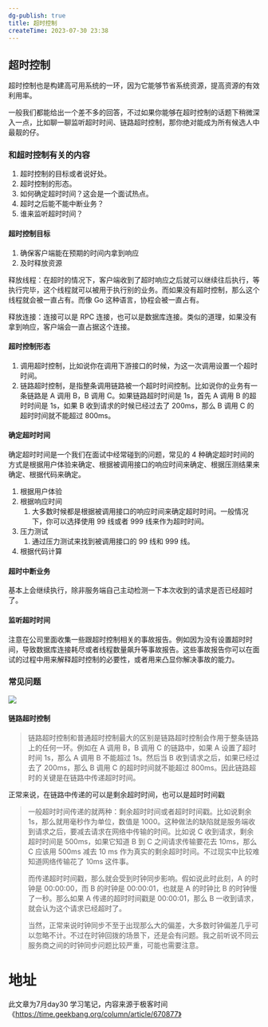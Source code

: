 ```yaml
---
dg-publish: true
title: 超时控制
createTime: 2023-07-30 23:38  
---
```


## 超时控制

超时控制也是构建高可用系统的一环，因为它能够节省系统资源，提高资源的有效利用率。

一般我们都能给出一个差不多的回答，不过如果你能够在超时控制的话题下稍微深入一点，比如聊一聊监听超时时间、链路超时控制，那你绝对能成为所有候选人中最靓的仔。

### 和超时控制有关的内容

1. 超时控制的目标或者说好处。
2. 超时控制的形态。
3. 如何确定超时时间？这会是一个面试热点。
4. 超时之后能不能中断业务？
5. 谁来监听超时时间？

#### 超时控制目标

1. 确保客户端能在预期的时间内拿到响应
2. 及时释放资源

释放线程：在超时的情况下，客户端收到了超时响应之后就可以继续往后执行，等执行完毕，这个线程就可以被用于执行别的业务。而如果没有超时控制，那么这个线程就会被一直占有。而像 Go 这种语言，协程会被一直占有。

释放连接：连接可以是 RPC 连接，也可以是数据库连接。类似的道理，如果没有拿到响应，客户端会一直占据这个连接。

#### 超时控制形态

1. 调用超时控制，比如说你在调用下游接口的时候，为这一次调用设置一个超时时间。
2. 链路超时控制，是指整条调用链路被一个超时时间控制。比如说你的业务有一条链路是 A 调用 B，B 调用 C。如果链路超时时间是 1s，首先 A 调用 B 的超时时间是 1s，如果 B 收到请求的时候已经过去了 200ms，那么 B 调用 C 的超时时间就不能超过 800ms。

####  确定超时时间

确定超时时间是一个我们在面试中经常碰到的问题，常见的 4 种确定超时时间的方式是根据用户体验来确定、根据被调用接口的响应时间来确定、根据压测结果来确定、根据代码来确定。

1.  根据用户体验
2. 根据响应时间
	1. 大多数时候都是根据被调用接口的响应时间来确定超时时间。一般情况下，你可以选择使用 99 线或者 999 线来作为超时时间。
3. 压力测试
	1. 通过压力测试来找到被调用接口的 99 线和 999 线。
4. 根据代码计算

#### 超时中断业务
基本上会继续执行，除非服务端自己主动检测一下本次收到的请求是否已经超时了。

#### 监听超时时间

注意在公司里面收集一些跟超时控制相关的事故报告。例如因为没有设置超时时间，导致数据库连接耗尽或者线程数量飙升等事故报告。这些事故报告你可以在面试的过程中用来解释超时控制的必要性，或者用来凸显你解决事故的能力。

### 常见问题

![](https://static001.geekbang.org/resource/image/a0/d7/a082eb211df1011a25c86e28d1a160d7.jpg?wh=1920x1315)

#### 链路超时控制

> 链路超时控制和普通超时控制最大的区别是链路超时控制会作用于整条链路上的任何一环。例如在 A 调用 B，B 调用 C 的链路中，如果 A 设置了超时时间 1s，那么 A 调用 B 不能超过 1s。然后当 B 收到请求之后，如果已经过去了 200ms，那么 B 调用 C 的超时时间就不能超过 800ms。因此链路超时的关键是在链路中传递超时时间。

正常来说，在链路中传递的可以是剩余超时时间，也可以是超时时间戳

>一般超时时间传递的就两种：剩余超时时间或者超时时间戳。比如说剩余 1s，那么就用毫秒作为单位，数值是 1000。这种做法的缺陷就是服务端收到请求之后，要减去请求在网络中传输的时间。比如说 C 收到请求，剩余超时时间是 500ms，如果它知道 B 到 C 之间请求传输要花去 10ms，那么 C 应该用 500ms 减去 10 ms 作为真实的剩余超时时间。不过现实中比较难知道网络传输花了 10ms 这件事。 
>
>而传递超时时间戳，那么就会受到时钟同步影响。假如说此时此刻，A 的时钟是 00:00:00，而 B 的时钟是 00:00:01，也就是 A 的时钟比 B 的时钟慢了一秒。那么如果 A 传递的超时时间戳是 00:00:01，那么 B 一收到请求，就会认为这个请求已经超时了。 
>
>当然，正常来说时钟同步不至于出现那么大的偏差，大多数时钟偏差几乎可以忽略不计。不过在时钟回拨的场景下，还是会有问题。我之前听说不同云服务商之间的时钟同步问题比较严重，可能也需要注意。


# 地址

此文章为7月day30 学习笔记，内容来源于极客时间《https://time.geekbang.org/column/article/670877》